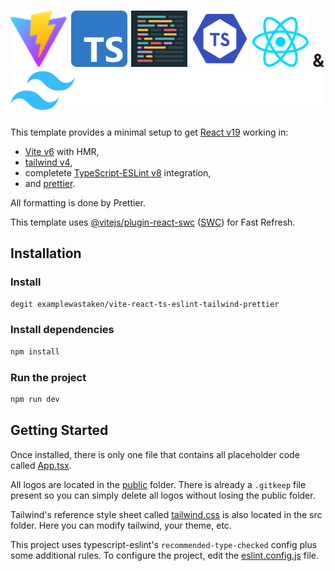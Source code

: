 # <img src="./public/vite.svg" width=90 /> <img src="./public/typescript.png" width=90 /> <img src="./public/prettier.png" width=90 /> <img src="./public/typescript-eslint.svg" width=90 /> <img src="./public/react.svg" width=90 /> & <img src="./public/tailwindcss.svg" width=500 />

This template provides a minimal setup to get [React v19](https://react.dev/) working in:
- [Vite v6](https://vite.dev/) with HMR,
- [tailwind v4](https://tailwindcss.com/),
- completete [TypeScript-ESLint v8](https://typescript-eslint.io/) integration,
- and [prettier](https://prettier.io/).

All formatting is done by Prettier.

This template uses [@vitejs/plugin-react-swc](https://github.com/vitejs/vite-plugin-react-swc) ([SWC](https://swc.rs/)) for Fast Refresh.

## Installation
### Install
```sh
degit examplewastaken/vite-react-ts-eslint-tailwind-prettier
```

### Install dependencies
```sh
npm install
```

### Run the project
```sh
npm run dev
```

## Getting Started
Once installed, there is only one file that contains all placeholder code called [App.tsx](./src/App.tsx).

All logos are located in the [public](./public/) folder. There is already a `.gitkeep` file present so you can simply delete all logos without losing the public folder.

Tailwind's reference style sheet called [tailwind.css](./src/tailwind.css) is also located in the src folder. Here you can modify tailwind, your theme, etc.

This project uses typescript-eslint's `recommended-type-checked` config plus some additional rules. To configure the project, edit the [eslint.config.js](./eslint.config.js) file.

